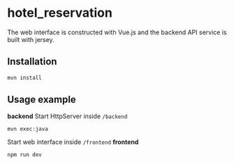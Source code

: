 # hotel_reservation
The web interface is constructed with Vue.js and the backend API service is built with jersey.

## Installation
```sh
mvn install
```

## Usage example
**backend**
Start HttpServer inside `/backend`
```
mvn exec:java
```

Start web interface inside `/frontend`
**frontend**
```sh
npm run dev
```